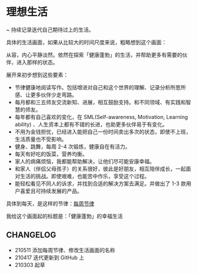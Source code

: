 # 理想生活

~ 持续记录迭代自己期待过上的生活。

具体的生活画面，如果从比较大的时间尺度来说，粗略想到这个画面：

从容，内心平静淡然。依然在探索「健康蓬勃」的生活，并帮助更多有需要的伙伴，进入那样的状态。

展开来初步想到这些要素：
* 节律健康地阅读写作。包括增进对自己和这个世界的理解、记录分析所思所感、让更多伙伴少走弯路。
* 每月都和三五师友交流新知、进展，相互鼓励支持。和不同领域、有实践和智慧的师友。
* 每年都有自己喜欢的变化，在 SML(Self-awareness, Motivation, Learning ability) 、人生资本上都有不错的长进，也助更多伙伴易于有变化。
* 不用为金钱担忧，已经进入能把自己一份时间卖出多次的状态，即使不上班，生活质量也不受影响。
* 健身、跳舞，每周 2-4 次锻炼，健康自在有活力。
* 每天有好吃的饭菜，营养均衡。
* 家人的病痛烦恼，我都能帮助解决，让他们尽可能安康幸福。
* 和家人（伴侣父母孩子）的关系很好，彼此是好朋友，相互陪伴成长，一起面对生活的挑战。即使艰难，也能苦中作乐，享受这个过程。
* 能轻松看见不同人的诉求，并找到合适的解决方案去满足。并做出了 1-3 款用户喜爱且可持续发展的产品。

具体到每天，是这样的节律：[每周节律](https://docs.qq.com/sheet/DVVhTVUxwbEFHbVVK?tab=BB08J2)

我给这个画面起的标题是：「健康蓬勃」的幸福生活


## CHANGELOG 

- 210511 添加每周节律、修改生活画面的名称
- 210417 迭代更新到 GitHub 上
- 210303 起草